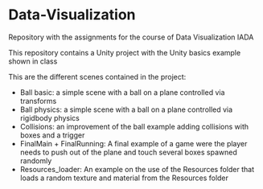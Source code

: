 # Data-Visualization
Repository with the assignments for the course of Data Visualization IADA

This repository contains a Unity project with the Unity basics example shown in class

This are the different scenes contained in the project:
- Ball basic: a simple scene with a ball on a plane controlled via transforms
- Ball physics: a simple scene with a ball on a plane controlled via rigidbody physics
- Collisions: an improvement of the ball example adding collisions with boxes and a trigger
- FinalMain + FinalRunning: A final example of a game were the player needs to push out of the plane and touch several boxes spawned randomly
- Resources_loader: An example on the use of the Resources folder that loads a random texture and material from the Resources folder
